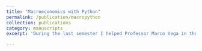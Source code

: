 ```yaml
---
title: "Macroeconomics with Python"
permalink: /publication/macropython
collection: publications
category: manuscripts 
excerpt: 'During the last semester I helped Professor Marco Vega in the design of examples and tasks of Python applied to macroeconomics. New examples and ideas were provided. The idea was to consolidate a well first-encounter with programming wwith some useful and motivating applications. I uploaded the files in the Jupyter Notebook inside a GitHub repo so you can access [here](https://github.com/supgquijano/Macro-Python)   '    

---
```

